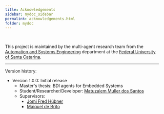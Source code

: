 ```yaml
---
title: Acknowledgements
sidebar: mydoc_sidebar
permalink: acknowledgements.html
folder: mydoc
---
```


<br>

This project is maintained by the multi-agent research team from the [Automation and Systems Engineering](https://pgeas.ufsc.br/en/) department at the [Federal University of Santa Catarina](https://en.ufsc.br/).

---

Version history:

* Version 1.0.0: Initial release
  * Master's thesis: BDI agents for Embedded Systems
  * Student/Researcher/Developer: [Matuzalem Muller dos Santos](https://matuzalemmuller.com)
  * Supervisors:
    * [Jomi Fred Hübner](http://jomi.das.ufsc.br//)
    * [Maiquel de Brito](https://github.com/maiquelb)